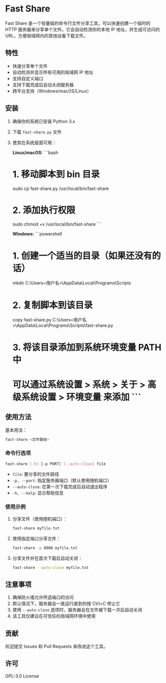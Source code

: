 # Fast Share

Fast Share 是一个轻量级的命令行文件分享工具，可以快速创建一个临时的 HTTP 服务器来分享单个文件。它会自动检测你的本地 IP 地址，并生成可访问的 URL，方便局域网内的其他设备下载文件。

## 特性

- 快速分享单个文件
- 自动检测并显示所有可用的局域网 IP 地址
- 支持自定义端口
- 支持下载完成后自动关闭服务器
- 跨平台支持（Windows/macOS/Linux）

## 安装

1. 确保你的系统已安装 Python 3.x

2. 下载 `fast-share.py` 文件

3. 使其在系统层面可用：

   **Linux/macOS:**   ```bash
   # 1. 移动脚本到 bin 目录
   sudo cp fast-share.py /usr/local/bin/fast-share

   # 2. 添加执行权限
   sudo chmod +x /usr/local/bin/fast-share   ```

   **Windows:**   ```powershell
   # 1. 创建一个适当的目录（如果还没有的话）
   mkdir C:\Users\<用户名>\AppData\Local\Programs\Scripts

   # 2. 复制脚本到该目录
   copy fast-share.py C:\Users\<用户名>\AppData\Local\Programs\Scripts\fast-share.py

   # 3. 将该目录添加到系统环境变量 PATH 中
   # 可以通过系统设置 > 系统 > 关于 > 高级系统设置 > 环境变量 来添加   ```

## 使用方法

基本用法：
```bash
fast-share <文件路径>
```

### 命令行选项

```bash
fast-share [-h] [-p PORT] [--auto-close] file
```

- `file`: 要分享的文件路径
- `-p, --port`: 指定服务器端口（默认使用随机端口）
- `--auto-close`: 在第一次下载完成后自动退出程序
- `-h, --help`: 显示帮助信息

### 使用示例

1. 分享文件（使用随机端口）：
   ```bash
   fast-share myfile.txt
   ```

2. 使用指定端口分享文件：
   ```bash
   fast-share -p 8000 myfile.txt
   ```

3. 分享文件并在首次下载后自动关闭：
   ```bash
   fast-share --auto-close myfile.txt
   ```

## 注意事项

1. 确保防火墙允许所选端口的访问
2. 默认情况下，服务器会一直运行直到你按 Ctrl+C 停止它
3. 使用 `--auto-close` 选项时，服务器会在文件被下载一次后自动关闭
4. 该工具仅建议在可信任的局域网环境中使用

## 贡献

欢迎提交 Issues 和 Pull Requests 来改进这个工具。

## 许可

GPL-3.0 License